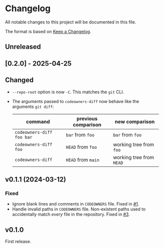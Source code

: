 # Changelog

All notable changes to this project will be documented in this file.

The format is based on [Keep a Changelog](https://keepachangelog.com/en/1.0.0/).

## Unreleased

## [0.2.0] - 2025-04-25

## Changed

- `--repo-root` option is now `-C`.
  This matches the `git` CLI.
- The arguments passed to `codeowners-diff`
  now behave like the arguments `git diff`:

  command                   | previous comparison | new comparison
  ------------------------- | ------------------- | ------------------------
  `codeowners-diff foo bar` | `bar` from `foo`    | `bar` from `foo`
  `codeowners-diff foo`     | `HEAD` from `foo`   | working tree from `foo`
  `codeowners-diff`         | `HEAD` from `main`  | working tree from `HEAD`

## v0.1.1 (2024-03-12)

### Fixed

- Ignore blank lines and comments in `CODEOWNERS` file.
  Fixed in [#1](https://github.com/samueljsb/codeowners-diff/pull/1).
- Handle invalid paths in `CODEOWNERS` file.
  Non-existent paths used to accidentally match *every* file in the repository.
  Fixed in [#3](https://github.com/samueljsb/codeowners-diff/pull/3).

## v0.1.0

First release.
